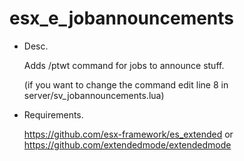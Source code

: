 # esx_e_jobannouncements
- Desc.

   Adds /ptwt command for jobs to announce stuff.
  
   (if you want to change the command edit line 8 in server/sv_jobannouncements.lua)

- Requirements.

   https://github.com/esx-framework/es_extended or https://github.com/extendedmode/extendedmode
